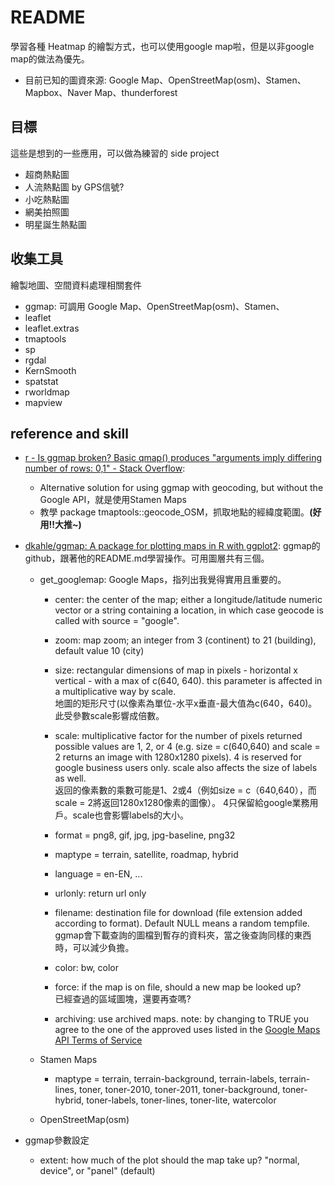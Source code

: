# README

學習各種 Heatmap 的繪製方式，也可以使用google map啦，但是以非google map的做法為優先。

- 目前已知的圖資來源: Google Map、OpenStreetMap(osm)、Stamen、Mapbox、Naver Map、thunderforest

## 目標

這些是想到的一些應用，可以做為練習的 side project

- 超商熱點圖
- 人流熱點圖 by GPS信號?
- 小吃熱點圖
- 網美拍照圖
- 明星誕生熱點圖

## 收集工具

繪製地圖、空間資料處理相關套件

- ggmap: 可調用 Google Map、OpenStreetMap(osm)、Stamen、
- leaflet
- leaflet.extras
- tmaptools
- sp
- rgdal
- KernSmooth
- spatstat
- rworldmap
- mapview

## reference and skill

- [r - Is ggmap broken? Basic qmap() produces "arguments imply differing number of rows: 0,1" - Stack Overflow](https://stackoverflow.com/questions/52704695/is-ggmap-broken-basic-qmap-produces-arguments-imply-differing-number-of-rows):
  - Alternative solution for using ggmap with geocoding, but without the Google API，就是使用Stamen Maps
  - 教學 package tmaptools::geocode_OSM，抓取地點的經緯度範圍。**(好用!!大推~)**

- [dkahle/ggmap: A package for plotting maps in R with ggplot2](https://github.com/dkahle/ggmap): ggmap的github，跟著他的README.md學習操作。可用圖層共有三個。
  - get_googlemap: Google Maps，指列出我覺得實用且重要的。

    - center: the center of the map; either a longitude/latitude numeric vector or a string containing a location, in which case geocode is called with source = "google".

    - zoom: map zoom; an integer from 3 (continent) to 21 (building), default value 10 (city)

    - size: rectangular dimensions of map in pixels - horizontal x vertical - with a max of c(640, 640). this parameter is affected in a multiplicative way by scale.  
    地圖的矩形尺寸(以像素為單位-水平x垂直-最大值為c(640，640)。 此受參數scale影響成倍數。

    - scale: multiplicative factor for the number of pixels returned possible values are 1, 2, or 4 (e.g. size = c(640,640) and scale = 2 returns an image with 1280x1280 pixels). 4 is reserved for google business users only. scale also affects the size of labels as well.  
    返回的像素數的乘數可能是1、2或4（例如size = c（640,640），而scale = 2將返回1280x1280像素的圖像）。  4只保留給google業務用戶。scale也會影響labels的大小。

    - format = png8, gif, jpg, jpg-baseline, png32
    - maptype = terrain, satellite, roadmap, hybrid
    - language = en-EN, ...
    - urlonly: return url only
    - filename: destination file for download (file extension added according to format). Default NULL means a random tempfile.  
    ggmap會下載查詢的圖檔到暫存的資料夾，當之後查詢同樣的東西時，可以減少負擔。
    - color: bw, color
    - force: if the map is on file, should a new map be looked up?  
    已經查過的區域圖塊，還要再查嗎?
    - archiving: use archived maps. note: by changing to TRUE you agree to the one of the approved uses listed in the [Google Maps API Terms of Service](http://developers.google.com/maps/terms)

  - Stamen Maps
    - maptype = terrain, terrain-background, terrain-labels, terrain-lines, toner, toner-2010, toner-2011, toner-background, toner-hybrid, toner-labels, toner-lines, toner-lite, watercolor
  - OpenStreetMap(osm)

- ggmap參數設定
  - extent: how much of the plot should the map take up? "normal, device", or "panel" (default)
